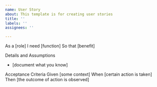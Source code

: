 ```yaml
---
name: User Story
about: This template is for creating user stories
title: ''
labels: ''
assignees: ''

---
```


As a [role]
I need [function]
So that [benefit]

Details and Assumptions
  * [document what you know]

Acceptance Criteria
  Given [some context]
  When [certain action is taken]
Then [the outcome of action is observed]
